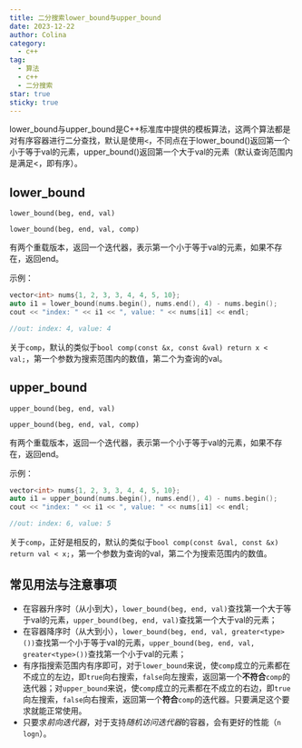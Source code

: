 ```yaml
---
title: 二分搜索lower_bound与upper_bound
date: 2023-12-22
author: Colina
category:
  - c++
tag: 
  - 算法
  - c++
  - 二分搜索
star: true
sticky: true
---
```


lower_bound与upper_bound是C++标准库中提供的模板算法，这两个算法都是对有序容器进行二分查找，默认是使用`<`，不同点在于lower_bound()返回第一个小于等于val的元素，upper_bound()返回第一个大于val的元素（默认查询范围内是满足<，即有序）。

<!-- more -->

## lower_bound

`lower_bound(beg, end, val)`

`lower_bound(beg, end, val, comp)`

有两个重载版本，返回一个迭代器，表示第一个小于等于val的元素，如果不存在，返回end。

示例：

``` c++
vector<int> nums{1, 2, 3, 3, 4, 4, 5, 10};
auto i1 = lower_bound(nums.begin(), nums.end(), 4) - nums.begin();
cout << "index: " << i1 << ", value: " << nums[i1] << endl;

//out: index: 4, value: 4
```

关于`comp`，默认的类似于`bool comp(const &x, const &val) return x < val;`，第一个参数为搜索范围内的数值，第二个为查询的val。

## upper_bound

`upper_bound(beg, end, val)`

`upper_bound(beg, end, val, comp)`

有两个重载版本，返回一个迭代器，表示第一个小于等于val的元素，如果不存在，返回end。

示例：

``` c++
vector<int> nums{1, 2, 3, 3, 4, 4, 5, 10};
auto i1 = upper_bound(nums.begin(), nums.end(), 4) - nums.begin();
cout << "index: " << i1 << ", value: " << nums[i1] << endl;

//out: index: 6, value: 5
```

关于`comp`，正好是相反的，默认的类似于`bool comp(const &val, const &x) return val < x;`，第一个参数为查询的val，第二个为搜索范围内的数值。

## 常见用法与注意事项

- 在容器升序时（从小到大），`lower_bound(beg, end, val)`查找第一个大于等于val的元素，`upper_bound(beg, end, val)`查找第一个大于val的元素；
- 在容器降序时（从大到小），`lower_bound(beg, end, val, greater<type>())`查找第一个小于等于val的元素，`upper_bound(beg, end, val, greater<type>())`查找第一个小于val的元素；
- 有序指搜索范围内有序即可，对于`lower_bound`来说，使`comp`成立的元素都在不成立的左边，即`true`向右搜索，`false`向左搜索，返回第一个**不符合**`comp`的迭代器；对`upper_bound`来说，使`comp`成立的元素都在不成立的右边，即`true`向左搜索，`false`向右搜索，返回第一个**符合**`comp`的迭代器。只要满足这个要求就能正常使用。
- 只要求*前向迭代器*，对于支持*随机访问迭代器*的容器，会有更好的性能（`n logn`）。
